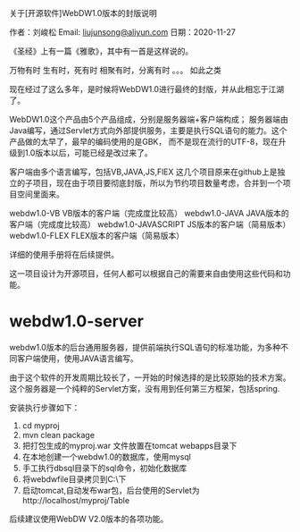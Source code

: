 关于[开源软件]WebDW1.0版本的封版说明

作者：刘峻松
Email: liujunsong@aliyun.com
日期：2020-11-27

《圣经》上有一篇《雅歌》，其中有一首是这样说的。

万物有时
生有时，死有时
相聚有时，分离有时
。。。
如此之类

现在经过了这么多年，是时候将WebDW1.0进行最终的封版，并从此相忘于江湖了。

WebDW1.0这个产品由5个产品组成，分别是服务器端+客户端构成；
服务器端由Java编写，通过Servlet方式向外部提供服务，主要是执行SQL语句的能力。这个产品做的太早了，最早的编码使用的是GBK，
而不是现在流行的UTF-8，现在升级到1.0版本以后，可能已经是改过来了。

客户端由多个语言编写，包括VB,JAVA,JS,FlEX
这几个项目原来在github上是独立的子项目，现在由于项目要彻底封版，所以为节约项目数量考虑，合并到一个项目空间里面来。

webdw1.0-VB 	VB版本的客户端（完成度比较高）
webdw1.0-JAVA 	JAVA版本的客户端（完成度比较高）
webdw1.0-JAVASCRIPT JS版本的客户端（简易版本）
webdw1.0-FLEX            FLEX版本的客户端（简易版本）

详细的使用手册将在后续提供。

这一项目设计为开源项目，任何人都可以根据自己的需要来自由使用这些代码和功能。

# webdw1.0-server
webdw1.0版本的后台通用服务器，提供前端执行SQL语句的标准功能，为多种不同客户端使用，使用JAVA语言编写。

由于这个软件的开发周期比较长了，一开始的时候选择的是比较原始的技术方案。
这个服务器是一个纯粹的Servlet方案，没有用到任何第三方框架，包括spring.

安装执行步骤如下：
1. cd myproj
2. mvn clean package
3. 把打包生成的myproj.war 文件放置在tomcat webapps目录下
4. 在本地创建一个webdw1.0的数据库，使用mysql
5. 手工执行dbsql目录下的sql命令，初始化数据库
6. 将webdwfile目录拷贝到C:\下
7. 启动tomcat,自动发布war包，后台使用的Servlet为 http://localhost/myproj/Table

后续建议使用WebDW V2.0版本的各项功能。

